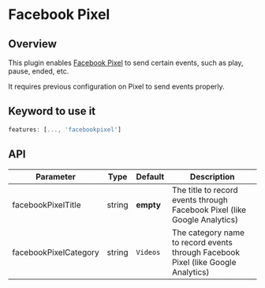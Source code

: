 # Facebook Pixel

## Overview

This plugin enables [Facebook Pixel](https://developers.facebook.com/docs/facebook-pixel) to send certain events, such as play, pause, ended, etc. 

It requires previous configuration on Pixel to send events properly.

## Keyword to use it
```javascript
features: [..., 'facebookpixel']
```

## API 

Parameter | Type | Default | Description
------ | --------- | ------- | --------
facebookPixelTitle | string | __empty__ | The title to record events through Facebook Pixel (like Google Analytics)
facebookPixelCategory | string | `Videos` | The category name to record events through Facebook Pixel (like Google Analytics)
